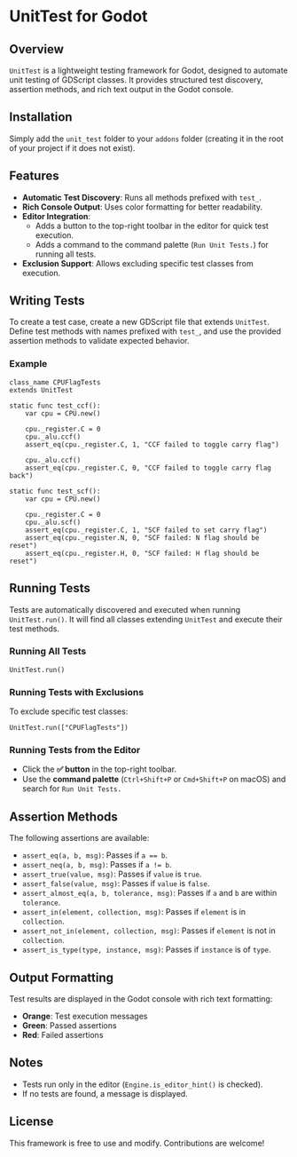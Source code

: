 # UnitTest for Godot

## Overview
`UnitTest` is a lightweight testing framework for Godot, designed to automate unit testing of GDScript classes. It provides structured test discovery, assertion methods, and rich text output in the Godot console.

## Installation
Simply add the `unit_test` folder to your `addons` folder (creating it in the root of your project if it does not exist).

## Features
- **Automatic Test Discovery**: Runs all methods prefixed with `test_`.
- **Rich Console Output**: Uses color formatting for better readability.
- **Editor Integration**:
  - Adds a button to the top-right toolbar in the editor for quick test execution.
  - Adds a command to the command palette (`Run Unit Tests.`) for running all tests.
- **Exclusion Support**: Allows excluding specific test classes from execution.

## Writing Tests
To create a test case, create a new GDScript file that extends `UnitTest`. Define test methods with names prefixed with `test_`, and use the provided assertion methods to validate expected behavior.

### Example
```gdscript
class_name CPUFlagTests
extends UnitTest

static func test_ccf():
    var cpu = CPU.new()

    cpu._register.C = 0
    cpu._alu.ccf()
    assert_eq(cpu._register.C, 1, "CCF failed to toggle carry flag")

    cpu._alu.ccf()
    assert_eq(cpu._register.C, 0, "CCF failed to toggle carry flag back")

static func test_scf():
    var cpu = CPU.new()

    cpu._register.C = 0
    cpu._alu.scf()
    assert_eq(cpu._register.C, 1, "SCF failed to set carry flag")
    assert_eq(cpu._register.N, 0, "SCF failed: N flag should be reset")
    assert_eq(cpu._register.H, 0, "SCF failed: H flag should be reset")
```

## Running Tests
Tests are automatically discovered and executed when running `UnitTest.run()`. It will find all classes extending `UnitTest` and execute their test methods.

### Running All Tests
```gdscript
UnitTest.run()
```

### Running Tests with Exclusions
To exclude specific test classes:
```gdscript
UnitTest.run(["CPUFlagTests"])
```

### Running Tests from the Editor
- Click the **✅ button** in the top-right toolbar.
- Use the **command palette** (`Ctrl+Shift+P` or `Cmd+Shift+P` on macOS) and search for `Run Unit Tests.`

## Assertion Methods
The following assertions are available:

- `assert_eq(a, b, msg)`: Passes if `a == b`.
- `assert_neq(a, b, msg)`: Passes if `a != b`.
- `assert_true(value, msg)`: Passes if `value` is `true`.
- `assert_false(value, msg)`: Passes if `value` is `false`.
- `assert_almost_eq(a, b, tolerance, msg)`: Passes if `a` and `b` are within `tolerance`.
- `assert_in(element, collection, msg)`: Passes if `element` is in `collection`.
- `assert_not_in(element, collection, msg)`: Passes if `element` is not in `collection`.
- `assert_is_type(type, instance, msg)`: Passes if `instance` is of `type`.

## Output Formatting
Test results are displayed in the Godot console with rich text formatting:
- **Orange**: Test execution messages
- **Green**: Passed assertions
- **Red**: Failed assertions

## Notes
- Tests run only in the editor (`Engine.is_editor_hint()` is checked).
- If no tests are found, a message is displayed.

## License
This framework is free to use and modify. Contributions are welcome!

